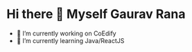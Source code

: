    # Hi there 👋 Myself Gaurav Rana
   - 🔭 I’m currently working on CoEdify
   - 🌱 I’m currently learning Java/ReactJS


<!--
Here are some ideas to get you started:

- 🔭 I’m currently working on ...
- 🌱 I’m currently learning ...
- 👯 I’m looking to collaborate on ...
- 🤔 I’m looking for help with ...
- 💬 Ask me about ...
- 📫 How to reach me: ...
- 😄 Pronouns: ...
- ⚡ Fun fact: ...
-->
